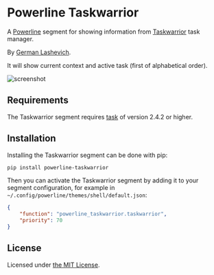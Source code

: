 Powerline Taskwarrior
===================

A [Powerline][1] segment for showing information from [Taskwarrior][2] task manager.

By [German Lashevich][3].

It will show current context and active task (first of alphabetical order).

![screenshot][4]

Requirements
------------

The Taskwarrior segment requires [task][2] of version 2.4.2 or higher.

Installation
------------

Installing the Taskwarrior segment can be done with pip:

```txt
pip install powerline-taskwarrior
```

Then you can activate the Taskwarrior segment by adding it to your segment configuration,
for example in `~/.config/powerline/themes/shell/default.json`:

```json
{
    "function": "powerline_taskwarrior.taskwarrior",
    "priority": 70
}
```

License
-------

Licensed under [the MIT License][5].

[1]: https://powerline.readthedocs.org/en/master/
[2]: http://taskwarrior.org/
[3]: https://github.com/zebradil
[4]: https://github.com/zebradil/powerline-taskwarrior/blob/master/screenshot.png
[5]: https://github.com/zebradil/powerline-taskwarrior/blob/master/LICENSE